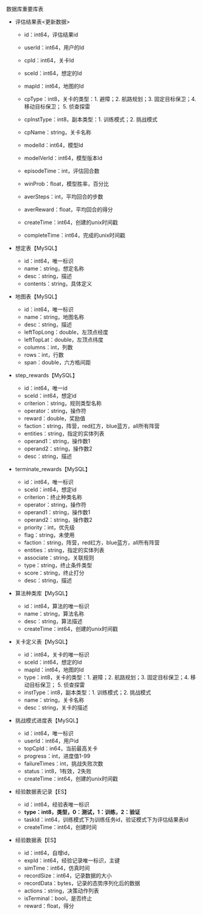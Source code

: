 数据库重要库表

- 评估结果表<更新数据>
  
  - id：int64，评估结果id
  
  - userId：int64，用户的Id
  
  - cpId：int64，关卡Id
  
  - sceId：int64，想定的Id
  
  - mapId：int64，地图的Id
  
  - cpType：int8，关卡的类型：1. 避障；2. 航路规划；3. 固定目标保卫；4. 移动目标保卫； 5. 侦查探雷
  
  - cpInstType：int8，副本类型：1. 训练模式；2. 挑战模式
  
  - cpName：string，关卡名称
  
  - modelId：int64，模型Id
    
  - modelVerId：int64，模型版本Id
    
  - episodeTime：int，评估回合数
  
  - winProb：float，模型胜率，百分比
  
  - averSteps：int，平均回合的步数
  
  - averReward：float，平均回合的得分
  
  - createTime：int64，创建的unix时间戳
  
  - completeTime：int64，完成的unix时间戳
  
  
  
  
- 想定表【MySQL】
  - id：int64，唯一标识
  - name：string，想定名称
  - desc：string，描述
  - contents：string，具体定义
  
  
  
- 地图表【MySQL】
  - id：int64，唯一标识
  - name：string，地图名称
  - desc：string，描述
  - leftTopLong：double，左顶点经度
  - leftTopLat：double，左顶点纬度
  - columns：int，列数
  - rows：int，行数
  - span：double，六方格间距
  
  
  
- step_rewards【MySQL】
  - id：int64，唯一id
  - sceId：int64，想定id
  - criterion：string，规则类型名称
  - operator：string，操作符
  - reward：double，奖励值
  - faction：string，阵营，red红方，blue蓝方，all所有阵营
  - entities：string，指定的实体列表
  - operand1：string，操作数1
  - operand2：string，操作数2
  - desc：string，描述
  
  
  
- terminate_rewards【MySQL】
  - id：int64，唯一标识
  - sceId：int64，想定id
  - criterion：终止种类名称
  - operator：string，操作符
  - operand1：string，操作数1
  - operand2：string，操作数2
  - priority：int，优先级
  - flag：string，未使用
  - faction：string，阵营，red红方，blue蓝方，all所有阵营
  - entities：string，指定的实体列表
  - associate：string，关联规则
  - type：string，终止条件类型
  - score：string，终止打分
  - desc：string，描述
  
  
  
- 算法种类库【MySQL】
  - id：int64，算法的唯一标识
  - name：string，算法名称
  - desc：string，算法描述
  - createTime：int64，创建的unix时间戳
  
  
  
- 关卡定义表【MySQL】
  - id：int64，关卡的唯一标识
  - sceId：int64，想定的Id
  - mapId：int64，地图的Id
  - type：int8，关卡的类型：1. 避障；2. 航路规划；3. 固定目标保卫；4. 移动目标保卫； 5. 侦查探雷
  - instType：int8，副本类型：1. 训练模式；2. 挑战模式
  - name：string，关卡名称
  - desc：string，关卡的描述
  
  
  
- 挑战模式进度表【MySQL】
  - id：int64，唯一标识
  - userId：int64，用户id
  - topCpId：in64，当前最高关卡
  - progress：int，进度值1-99
  - failureTimes：int，挑战失败次数
  - status：int8，1有效，2失败
  - createTime：int64，创建的unix时间戳
  
  
  
- 经验数据表记录【ES】
  - id：int64，经验表唯一标识
  - **type：int8，类型，0：测试，1：训练，2：验证**
  - taskId：int64，训练模式下为训练任务id，验证模式下为评估结果表id
  - createTime：int64，创建时间
  
- 经验数据表【ES】
  - id：int64，自增id，
  - expId：int64，经验记录唯一标识，主键
  - simTime：int64，仿真时间
  - recordSize：int64，记录数据的大小
  - recordData：bytes，记录的态势序列化后的数据
  - actions：string，决策动作列表
  - isTerminal：bool，是否终止
  - reward：float，得分
